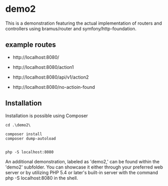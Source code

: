 # demo2

This is a demonstration featuring the actual implementation of routers and controllers using bramus/router and symfony/http-foundation.

## example routes

- http://localhost:8080/
- http://localhost:8080/action1

- http://localhost:8080/api/v1/action2
- http://localhost:8080/no-actioin-found

## Installation

Installation is possible using Composer

```
cd .\demo2\

composer install
composer dump-autoload


php -S localhost:8080

```

An additional demonstration, labeled as 'demo2,' can be found within the 'demo2' subfolder. You can showcase it either through your preferred web server or by utilizing PHP 5.4 or later's built-in server with the command php -S localhost:8080 in the shell.